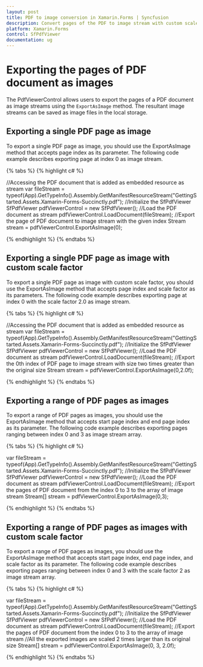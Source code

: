 ```yaml
---
layout: post
title: PDF to image conversion in Xamarin.Forms | Syncfusion
description: Convert pages of the PDF to image stream with custom scale factor using Syncfusion Xamarin.Forms PDF Viewer 
platform: Xamarin.Forms
control: SfPdfViewer
documentation: ug
---
```


# Exporting the pages of PDF document as images

The PdfViewerControl allows users to export the pages of a PDF document as image streams using the `ExportAsImage` method. The resultant image streams can be saved as image files in the local storage.

## Exporting a single PDF page as image

To export a single PDF page as image, you should use the ExportAsImage method that accepts page index as its parameter. The following code example describes exporting page at index 0 as image stream. 

{% tabs %}
{% highlight c# %}

//Accessing the PDF document that is added as embedded resource as stream
var fileStream = typeof(App).GetTypeInfo().Assembly.GetManifestResourceStream("GettingStarted.Assets.Xamarin-Forms-Succinctly.pdf");
//Initialize the SfPdfViewer
SfPdfViewer pdfViewerControl = new SfPdfViewer();
//Load the PDF document as stream
pdfViewerControl.LoadDocument(fileStream);
//Export the page of PDF document to image stream with the given index
Stream stream = pdfViewerControl.ExportAsImage(0);

{% endhighlight %}
{% endtabs %}

## Exporting a single PDF page as image with custom scale factor

To export a single PDF page as image with custom scale factor, you should use the ExportAsImage method that accepts page index and scale factor as its parameters. The following code example describes exporting page at index 0 with the scale factor 2.0 as image stream.

{% tabs %}
{% highlight c# %}

//Accessing the PDF document that is added as embedded resource as stream
var fileStream = typeof(App).GetTypeInfo().Assembly.GetManifestResourceStream("GettingStarted.Assets.Xamarin-Forms-Succinctly.pdf");
//Initialize the SfPdfViewer
SfPdfViewer pdfViewerControl = new SfPdfViewer();
//Load the PDF document as stream
pdfViewerControl.LoadDocument(fileStream);
//Export the 0th index of PDF page to image stream with size two times greater than the original size 
Stream stream = pdfViewerControl.ExportAsImage(0,2.0f);

{% endhighlight %}
{% endtabs %}

## Exporting a range of PDF pages as images

To export a range of PDF pages as images, you should use the ExportAsImage method that accepts start page index and end page index as its parameter. The following code example describes exporting pages ranging between index 0 and 3 as image stream array.

{% tabs %}
{% highlight c# %}

var fileStream = typeof(App).GetTypeInfo().Assembly.GetManifestResourceStream("GettingStarted.Assets.Xamarin-Forms-Succinctly.pdf");
//Initialize the SfPdfViewer
SfPdfViewer pdfViewerControl = new SfPdfViewer();
//Load the PDF document as stream
pdfViewerControl.LoadDocument(fileStream);
//Export the pages of PDF document from the index 0 to 3 to the array of image stream
Stream[] stream = pdfViewerControl.ExportAsImage(0,3);

{% endhighlight %}
{% endtabs %}

## Exporting a range of PDF pages as images with custom scale factor

To export a range of PDF pages as images, you should use the ExportAsImage method that accepts start page index, end page index, and scale factor as its parameter. The following code example describes exporting pages ranging between index 0 and 3 with the scale factor 2 as image stream array.

{% tabs %}
{% highlight c# %}

var fileStream = typeof(App).GetTypeInfo().Assembly.GetManifestResourceStream("GettingStarted.Assets.Xamarin-Forms-Succinctly.pdf");
//Initialize the SfPdfViewer
SfPdfViewer pdfViewerControl = new SfPdfViewer();
//Load the PDF document as stream
pdfViewerControl.LoadDocument(fileStream);
//Export the pages of PDF document from the index 0 to 3 to the array of image stream
//All the exported images are scaled 2 times larger than its original size
Stream[] stream = pdfViewerControl.ExportAsImage(0, 3, 2.0f);

{% endhighlight %}
{% endtabs %}